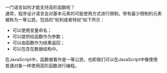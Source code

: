 一门语言如何才能支持高阶函数呢？  
通常，程序设计语言会对基本元素的可能使用方式进行限制。带有最少限制的元素被称为一等公民，包括的“权利或者特权”如下所示：   
* 可以使用变量命名；  
* 可以提供给函数作为参数；  
* 可以由函数作为结果返回；  
* 可以包含在数据结构中。  

在JavaScript中，函数被看作是一等公民，也即我们可以在JavaScript中像使用普通对象一样使用高阶函数进行编程。